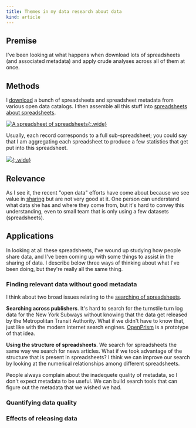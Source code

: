 ```yaml
---
title: Themes in my data research about data
kind: article
---
```

## Premise
I've been looking at what happens when download lots of spreadsheets
(and associated metadata) and apply crude analyses across all of them
at once.

## Methods
I [download](/!/better-datasets-about-open-data/)
a bunch of spreadsheets and spreadsheet metadata from various
open data catalogs.
I then assemble all this stuff into 
[spreadsheets about spreadsheets](/!/better-datasets-about-open-data/).

[![A spreadsheet of spreadsheets](/!/dataset-as-datapoint/spreadsheet-spreadsheet.png){:.wide}](/!/dataset-as-datapoint)

Usually, each record corresponds to a full sub-spreadsheet; you could say
that I am aggregating each spreadsheet to produce a few statistics that
get put into this spreadsheet.

[![](/!/dataset-as-datapoint/dataset-features.jpg){:.wide}](/!/dataset-as-datapoint)

## Relevance
As I see it, the recent "open data" efforts have come about because we see
value in [sharing](/!/what-is-open-data/) but are not very good at it.
One person can understand what data she has and where they come from, but it's
hard to convey this understanding, even to small team that is only using a few
datasets (spreadsheets).

## Applications
In looking at all these spreadsheets, I've wound up studying how people share
data, and I've been coming up with some things to assist in the sharing of
data. I describe below three ways of thinking about what I've been doing, but
they're really all the same thing.

### Finding relevant data without good metadata
I think about two broad issues relating to the
[searching of spreadsheets](/!/searching-data-tables).

**Searching across publishers**.
It's hard to search for the turnstile turn log data for the New York Subways
without knowing that the data get released by the Metropolitan Transit Authority.
What if we didn't have to know that, just like with the modern internet search
engines. [OpenPrism](http://openprism.thomaslevine.com) is a prototype of that idea.

**Using the structure of spreadsheets**.
We search for spreadsheets the same way we search for news articles. What if
we took advantage of the structure that is present in spreadsheets? I think we
can improve our search by looking at the numerical relationships among different
spreadsheets. 

People always complain about the inadequete quality of metadata, so I don't
expect metadata to be useful. We can build search tools that can figure out
the metadata that we wished we had.

### Quantifying data quality

### Effects of releasing data
